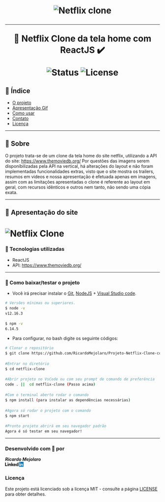 <h1 align=center>
<img src="https://upload.wikimedia.org/wikipedia/commons/thumb/0/0c/Netflix_2015_N_logo.svg/220px-Netflix_2015_N_logo.svg.png" alt="Netflix clone" width="150px"/>

---

🚀 Netflix Clone da tela home com ReactJS ✔️ <br>

<img src="https://camo.githubusercontent.com/a45bd10a7ea5a30b5665d9869b0ce1324fa90350/68747470733a2f2f696d672e736869656c64732e696f2f62616467652f7374617475732d6163746976652d737563636573732e737667" alt="Status" data-canonical-src="https://img.shields.io/badge/status-active-success.svg" style="max-width:100%;">
<img src="https://camo.githubusercontent.com/890acbdcb87868b382af9a4b1fac507b9659d9bf/68747470733a2f2f696d672e736869656c64732e696f2f62616467652f6c6963656e73652d4d49542d626c75652e737667" alt="License" data-canonical-src="https://img.shields.io/badge/license-MIT-blue.svg" style="max-width:100%;">
</h1>

## 📑️ Índice

- [O projeto](#📝️-Sobre)
- [Apresentação Gif](#🚀️-Apresentação-do-site)
- [Como usar](#💾️-Como-baixar/testar-o-projeto)
- [Contato](#-Desenvolvido-com-💙️-por)
- [Licença](#-Licença)

---

## 📝️ Sobre

O projeto trata-se de um clone da tela home do site netflix, utilizando a API do
site: <span>https://www.themoviedb.org/</span> Por questões das imagens serem 
disponíbilizadas pela API na vertical, há alterações do layout e não foram implementadas funcionalidades extras, visto que o site mostra os trailers, resumos em videos e  nossa apresentação é efetuada apenas em imagens, assim com as limitações apresentadas o clone é referente ao layout em geral, com recursos idênticos e outros nem tanto, não sendo uma cópia exata.

---

## 🚀️ Apresentação do site

<h1>
<img src="src/assets/netflix-clone.gif" alt="Netflix Clone">
</h1>

### 🚀️ Tecnologias utilizadas

- ReactJS
- API: <span>https://www.themoviedb.org/</span>

---

### 💾️ Como baixar/testar o projeto

- Você irá precisar instalar o [Git](https://git-scm.com/), [NodeJS](https://nodejs.org/pt-br/download/) + [Visual Studio code](https://code.visualstudio.com/).



```bash
# Versões mínimas ou superiores.
$ node -v
v12.16.3

$ npm -v
6.14.5
```

- Para configurar, no bash digite os seguinte códigos:

```bash
# Clonar o repositório
$ git clone https://github.com/RicardoMejolaro/Projeto-Netflix-Clone-com-ReactJS.git

#Entrar no diretório
$ cd netflix-clone

#Abrir projeto no VsCode ou com seu prompt de comando de preferência
code . ||  cd netflix-clone (Passo acima) 

#Com o terminal aberto rodar o comando
$ npm install (para instalar as dependências necessárias)

#Agora só rodar o projeto com o comando
$ npm start

#Pronto projeto abrirá em seu navegador padrão
Agora é só testar em seu navegador!

```
---

### Desenvolvido com 💙️ por

***Ricardo Mejolaro*** 
<br/> 
<a href="https://www.linkedin.com/in/ricardo-mejolaro/">
<img src="src/assets/linkedin.png">
</a>

### Licença

Este projeto está licenciado sob a licença MIT - consulte a página [LICENSE](https://opensource.org/licenses/MIT) para obter detalhes.
